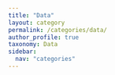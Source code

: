 ```yaml
---
title: "Data"
layout: category
permalink: /categories/data/
author_profile: true
taxonomy: Data
sidebar:
  nav: "categories"
---
```

